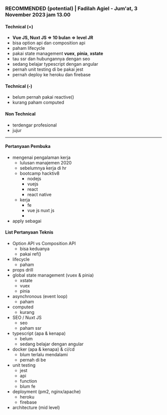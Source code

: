 ### **RECOMMENDED (potential)** | Fadilah Agiel - Jum'at, 3 November 2023 jam 13.00

#### Technical (+) 

- **Vue JS, Nuxt JS => 10 bulan => level JR**  
- bisa option api dan composition api
- paham lifecycle
- pakai state management **vuex**, **pinia**, **xstate**
- tau ssr dan hubungannya dengan seo
- sedang belajar typescript dengan angular
- pernah unit testing di be pakai jest
- pernah deploy ke heroku dan firebase

#### Technical (-)  

- belum pernah pakai reactive()
- kurang paham computed

#### Non Technical  

- terdengar profesional
- jujur

---

#### Pertanyaan Pembuka

- mengenai pengalaman kerja  
	- lulusan manajemen 2020
	- sebelumnya kerja di hr
	- bootcamp hacktiv8
		- nodejs
		- vuejs
		- react
		- react native
	- kerja
		- fe
		- vue js nuxt js
		- 
- apply sebagai


#### List Pertanyaan Teknis

- Option API vs Composition API
	- bisa keduanya
	- pakai ref()
- lifecycle 
	- paham
- props drill  
- global state management (vuex & pinia)  
	- xstate
	- vuex
	- pinia
- asynchronous (event loop)  
	- paham
- computed 
	- kurang
- SEO / Nuxt JS
	- seo
	- paham ssr  
- typescript (apa & kenapa)  
	- belum
	- sedang belajar dengan angular
- docker (apa & kenapa) & ci/cd  
	- blum terlalu mendalami
	- pernah di be
- unit testing  
	- jest
	- api
	- function
	- blum fe
- deployment (pm2, nginx/apache)  
	- heroku
	- firebase
- architecture (mid level)  